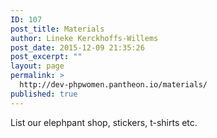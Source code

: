```yaml
---
ID: 107
post_title: Materials
author: Lineke Kerckhoffs-Willems
post_date: 2015-12-09 21:35:26
post_excerpt: ""
layout: page
permalink: >
  http://dev-phpwomen.pantheon.io/materials/
published: true
---
```

List our elephpant shop, stickers, t-shirts etc.